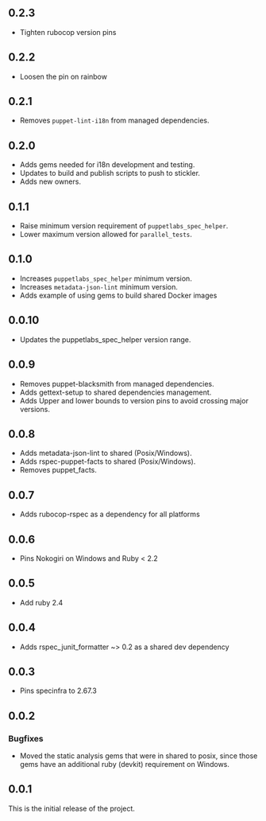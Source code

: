 ## 0.2.3

- Tighten rubocop version pins

## 0.2.2

- Loosen the pin on rainbow

## 0.2.1

- Removes `puppet-lint-i18n` from managed dependencies.

## 0.2.0

- Adds gems needed for i18n development and testing.
- Updates to build and publish scripts to push to stickler.
- Adds new owners.

## 0.1.1

- Raise minimum version requirement of `puppetlabs_spec_helper`.
- Lower maximum version allowed for `parallel_tests`.

## 0.1.0

- Increases `puppetlabs_spec_helper` minimum version.
- Increases `metadata-json-lint` minimum version.
- Adds example of using gems to build shared Docker images

## 0.0.10

- Updates the puppetlabs\_spec\_helper version range.

## 0.0.9

- Removes puppet-blacksmith from managed dependencies.
- Adds gettext-setup to shared dependencies management.
- Adds Upper and lower bounds to version pins to avoid crossing major versions.

## 0.0.8

- Adds metadata-json-lint to shared (Posix/Windows).
- Adds rspec-puppet-facts to shared (Posix/Windows).
- Removes puppet\_facts.

## 0.0.7

- Adds rubocop-rspec as a dependency for all platforms

## 0.0.6

- Pins Nokogiri on Windows and Ruby < 2.2

## 0.0.5

- Add ruby 2.4

## 0.0.4

- Adds rspec\_junit\_formatter ~> 0.2 as a shared dev dependency

## 0.0.3

- Pins specinfra to 2.67.3

## 0.0.2

### Bugfixes

- Moved the static analysis gems that were in shared to posix, since those gems have an additional ruby (devkit) requirement on Windows.

## 0.0.1

This is the initial release of the project.
